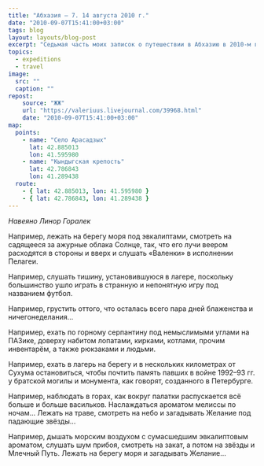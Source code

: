 ```yaml
---
title: "Абхазия — 7. 14 августа 2010 г."
date: "2010-09-07T15:41:00+03:00"
tags: blog
layout: layouts/blog-post
excerpt: "Седьмая часть моих записок о путешествии в Абхазию в 2010-м году и жизни нашей археологической экспедиции."
topics:
  - expeditions
  - travel
image:
  src: ""
  caption: ""
repost:
    source: "ЖЖ"
    url: "https://valeriuus.livejournal.com/39968.html"
    date: "2010-09-07T15:41:00+03:00"
map:
  points:
    - name: "Село Арасадзых"
      lat: 42.885013
      lon: 41.595980
    - name: "Кындыгская крепость"
      lat: 42.786843
      lon: 41.289438
  route:
    - { lat: 42.885013, lon: 41.595980 }
    - { lat: 42.786843, lon: 41.289438 }
---
```


*Навеяно Линор Горалек*

<p class="drop-cap">
Например, лежать на берегу моря под эвкалиптами, смотреть на садящееся за ажурные облака Солнце, так, что его лучи веером расходятся в стороны и вверх и слушать «Валенки» в исполнении Пелагеи.
</p>

Например, слушать тишину, установившуюся в лагере, поскольку большинство ушло играть в странную и непонятную игру под названием футбол.

Например, грустить оттого, что осталась всего пара дней блаженства и ничегонеделания…

Например, ехать по горному серпантину под немыслимыми углами на ПАЗике, доверху набитом лопатами, кирками, котлами, прочим инвентарём, а также рюкзаками и людьми.

Например, ехать в лагерь на берегу и в нескольких километрах от Сухума остановиться, чтобы почтить память павших в войне 1992–93 гг. у братской могилы и монумента, как говорят, созданного в Петербурге.

Например, наблюдать в горах, как вокруг палатки распускается всё больше и больше васильков. Наслаждаться ароматом мелиссы по ночам… Лежать на траве, смотреть на небо и загадывать Желание под падающие звёзды…

Например, дышать морским воздухом с сумасшедшим эвкалиптовым ароматом, слушать шум прибоя, смотреть на закат, а потом на звёзды и Млечный Путь. Лежать на берегу моря и загадывать Желание…
